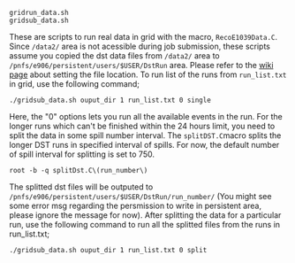 ```
gridrun_data.sh
gridsub_data.sh
```
These are scripts to run real data in grid with the macro, `RecoE1039Data.C`. Since `/data2/` area is not acessible during job submission, these scripts assume you copied the dst data files from `/data2/` area to `/pnfs/e906/persistent/users/$USER/DstRun` area. Please refer to the [wiki page](https://github.com/E1039-Collaboration/e1039-wiki/wiki/data-file-on-grid) about setting the file location. To run list of the runs from `run_list.txt` in grid, use the following command;
```
./gridsub_data.sh ouput_dir 1 run_list.txt 0 single 
```
Here, the "0" options lets you run all the available events in the run. For the longer runs which can't be finished within the 24 hours limit, you need to split the data in some spill number interval. The `splitDST.C`macro
splits the longer DST runs in specified interval of spills. For now, the default number of spill interval for splitting is set to 750. 

```
root -b -q splitDst.C\(run_number\)
```

The splitted dst files will be outputed to `/pnfs/e906/persistent/users/$USER/DstRun/run_number/` (You might see some error msg regarding the persmission to write in persistent area, please ignore the message for now). After splitting the data for a particular run, use the following command to run all the splitted files from the runs in run_list.txt;

```
./gridsub_data.sh ouput_dir 1 run_list.txt 0 split 
```

